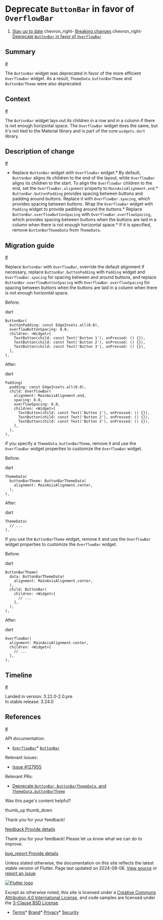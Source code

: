 Deprecate `ButtonBar` in favor of `OverflowBar`
===============================================

1. [Stay up to date](/release) chevron\_right- [Breaking changes](/release/breaking-changes) chevron\_right- [Deprecate `ButtonBar` in favor of `OverflowBar`](/release/breaking-changes/deprecate-buttonbar)

Summary
-------

[#](#summary)

The `ButtonBar` widget was deprecated in favor of the more efficient `OverflowBar` widget. As a result, `ThemeData.buttonBarTheme` and `ButtonBarTheme` were also deprecated.

Context
-------

[#](#context)

The `ButtonBar` widget lays out its children in a row and in a column if there is not enough horizontal space. The `OverflowBar` widget does the same, but it's not tied to the Material library and is part of the core `widgets.dart` library.

Description of change
---------------------

[#](#description-of-change)

* Replace `ButtonBar` widget with `OverflowBar` widget.* By default, `ButtonBar` aligns its children to the end of the layout, while `OverflowBar` aligns its children to the start. To align the `OverflowBar` children to the end, set the `OverflowBar.alignment` property to `MainAxisAlignment.end`.* `ButtonBar.buttonPadding` provides spacing between buttons and padding around buttons. Replace it with `OverflowBar.spacing`, which provides spacing between buttons. Wrap the `OverflowBar` widget with `Padding` widget to provide padding around the buttons.* Replace `ButtonBar.overflowButtonSpacing` with `OverflowBar.overflowSpacing`, which provides spacing between buttons when the buttons are laid in a column when there is not enough horizontal space.* If it is specified, remove `ButtonBarThemeData` from `ThemeData`.

Migration guide
---------------

[#](#migration-guide)

Replace `ButtonBar` with `OverflowBar`, override the default alignment if necessary, replace `ButtonBar.buttonPadding` with `Padding` widget and `OverflowBar.spacing` for spacing between and around buttons, and replace `ButtonBar.overflowButtonSpacing` with `OverflowBar.overflowSpacing` for spacing between buttons when the buttons are laid in a column when there is not enough horizontal space.

Before:

dart

```
ButtonBar(
  buttonPadding: const EdgeInsets.all(8.0),
  overflowButtonSpacing: 8.0,
  children: <Widget>[
    TextButton(child: const Text('Button 1'), onPressed: () {}),
    TextButton(child: const Text('Button 2'), onPressed: () {}),
    TextButton(child: const Text('Button 3'), onPressed: () {}),
  ],
),
```

After:

dart

```
Padding(
  padding: const EdgeInsets.all(8.0),
  child: OverflowBar(
    alignment: MainAxisAlignment.end,
    spacing: 8.0,
    overflowSpacing: 8.0,
    children: <Widget>[
      TextButton(child: const Text('Button 1'), onPressed: () {}),
      TextButton(child: const Text('Button 2'), onPressed: () {}),
      TextButton(child: const Text('Button 3'), onPressed: () {}),
    ],
  ),
),
```

If you specify a `ThemeData.buttonBarTheme`, remove it and use the `OverflowBar` widget properties to customize the `OverflowBar` widget.

Before:

dart

```
ThemeData(
  buttonBarTheme: ButtonBarThemeData(
    alignment: MainAxisAlignment.center,
  ),
),
```

After:

dart

```
ThemeData(
  // ...
),
```

If you use the `ButtonBarTheme` widget, remove it and use the `OverflowBar` widget properties to customize the `OverflowBar` widget.

Before:

dart

```
ButtonBarTheme(
  data: ButtonBarThemeData(
    alignment: MainAxisAlignment.center,
  ),
  child: ButtonBar(
    children: <Widget>[
      // ...
    ],
  ),
),
```

After:

dart

```
OverflowBar(
  alignment: MainAxisAlignment.center,
  children: <Widget>[
    // ...
  ],
),
```

Timeline
--------

[#](#timeline)

Landed in version: 3.22.0-2.0.pre  
 In stable release: 3.24.0

References
----------

[#](#references)

API documentation:

* [`OverflowBar`](https://api.flutter.dev/flutter/widgets/OverflowBar-class.html)* [`ButtonBar`](https://api.flutter.dev/flutter/material/ButtonBar-class.html)

Relevant issues:

* [Issue #127955](https://github.com/flutter/flutter/issues/127955)

Relevant PRs:

* [Deprecate `ButtonBar`, `ButtonBarThemeData`, and `ThemeData.buttonBarTheme`](https://github.com/flutter/flutter/pull/145523)

Was this page's content helpful?

thumb\_up thumb\_down

Thank you for your feedback!

 [feedback Provide details](https://github.com/flutter/website/issues/new?template=1_page_issue.yml&&page-url=https://docs.flutter.dev/release/breaking-changes/deprecate-buttonbar/&page-source=https://github.com/flutter/website/tree/main/src/content/release/breaking-changes/deprecate-buttonbar.md)

Thank you for your feedback! Please let us know what we can do to improve.

 [bug\_report Provide details](https://github.com/flutter/website/issues/new?template=1_page_issue.yml&&page-url=https://docs.flutter.dev/release/breaking-changes/deprecate-buttonbar/&page-source=https://github.com/flutter/website/tree/main/src/content/release/breaking-changes/deprecate-buttonbar.md)

Unless stated otherwise, the documentation on this site reflects the latest stable version of Flutter. Page last updated on 2024-08-06. [View source](https://github.com/flutter/website/tree/main/src/content/release/breaking-changes/deprecate-buttonbar.md) or [report an issue](https://github.com/flutter/website/issues/new?template=1_page_issue.yml&&page-url=https://docs.flutter.dev/release/breaking-changes/deprecate-buttonbar/&page-source=https://github.com/flutter/website/tree/main/src/content/release/breaking-changes/deprecate-buttonbar.md "Report an issue with this page").

[![Flutter logo](/assets/images/branding/flutter/logo+text/horizontal/white.svg)](https://flutter.dev)

Except as otherwise noted, this site is licensed under a [Creative Commons Attribution 4.0 International License](https://creativecommons.org/licenses/by/4.0/), and code samples are licensed under the [3-Clause BSD License](https://opensource.org/licenses/BSD-3-Clause).

* [Terms](/tos "Terms of use")* [Brand](/brand "Brand usage guidelines")* [Privacy](https://policies.google.com/privacy "Privacy policy")* [Security](/security "Security philosophy and practices")

   